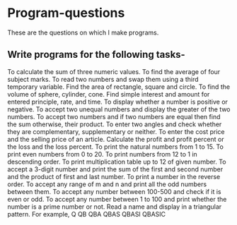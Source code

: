# Program-questions
These are the questions on which I make programs.
## Write programs for the following tasks-

To calculate the sum of three numeric values.
To find the average of four subject marks.
To read two numbers and swap them using a third temporary variable.
Find the area of rectangle, square and circle.
To find the volume of sphere, cylinder, cone.
Find simple interest and amount for entered principle, rate, and time.
To display whether a number is positive or negative.
To accept two unequal numbers and display the greater of the two numbers. To accept two numbers and if two numbers are equal then find the sum otherwise, their product.
To enter two angles and check whether they are complementary, supplementary or neither.
To enter the cost price and the selling price of an article. Calculate the profit and profit percent or the loss and the loss percent.
To print the natural numbers from 1 to 15.
To print even numbers from 0 to 20.
To print numbers from 12 to 1 in descending order.
To print multiplication table up to 12 of given number.
To accept a 3-digit number and print the sum of the first and second number and the product of first and last number.
To print a number in the reverse order.
To accept any range of m and n and print all the odd numbers between them. To accept any number between 100-500 and check if it is even or odd.
To accept any number between 1 to 100 and print whether the number is a prime number or not.
Read a name and display in a triangular pattern.
For example,
Q
QB QBA QBAS QBASI QBASIC
